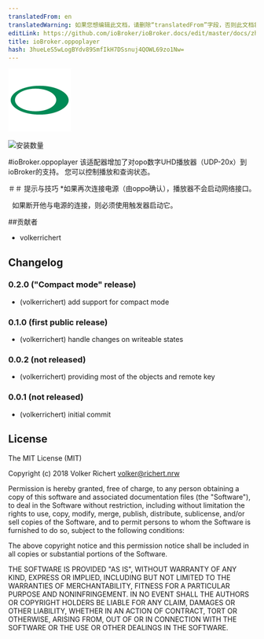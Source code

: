```yaml
---
translatedFrom: en
translatedWarning: 如果您想编辑此文档，请删除“translatedFrom”字段，否则此文档将再次自动翻译
editLink: https://github.com/ioBroker/ioBroker.docs/edit/master/docs/zh-cn/adapterref/iobroker.oppoplayer/README.md
title: ioBroker.oppoplayer
hash: 3hueLeS5wLogBYdv89SmfIkH7DSsnuj4QOWL69zo1Nw=
---
```

![商标](../../../en/adapterref/iobroker.oppoplayer/admin/oppoplayer.png)

![安装数量](http://iobroker.live/badges/oppoplayer-stable.svg)

#ioBroker.oppoplayer
该适配器增加了对opo数字UHD播放器（UDP-20x）到ioBroker的支持。
您可以控制播放和查询状态。

＃＃ 提示与技巧
*如果再次连接电源（由oppo确认），播放器不会启动网络接口。

  如果断开他与电源的连接，则必须使用触发器启动它。

##贡献者
* volkerrichert

## Changelog

### 0.2.0 ("Compact mode" release)
* (volkerrichert) add support for compact mode 

### 0.1.0 (first public release)
* (volkerrichert) handle changes on writeable states

### 0.0.2 (not released)
* (volkerrichert) providing most of the objects and remote key

### 0.0.1 (not released)
* (volkerrichert) initial commit

## License
The MIT License (MIT)

Copyright (c) 2018 Volker Richert <volker@richert.nrw>

Permission is hereby granted, free of charge, to any person obtaining a copy
of this software and associated documentation files (the "Software"), to deal
in the Software without restriction, including without limitation the rights
to use, copy, modify, merge, publish, distribute, sublicense, and/or sell
copies of the Software, and to permit persons to whom the Software is
furnished to do so, subject to the following conditions:

The above copyright notice and this permission notice shall be included in
all copies or substantial portions of the Software.

THE SOFTWARE IS PROVIDED "AS IS", WITHOUT WARRANTY OF ANY KIND, EXPRESS OR
IMPLIED, INCLUDING BUT NOT LIMITED TO THE WARRANTIES OF MERCHANTABILITY,
FITNESS FOR A PARTICULAR PURPOSE AND NONINFRINGEMENT. IN NO EVENT SHALL THE
AUTHORS OR COPYRIGHT HOLDERS BE LIABLE FOR ANY CLAIM, DAMAGES OR OTHER
LIABILITY, WHETHER IN AN ACTION OF CONTRACT, TORT OR OTHERWISE, ARISING FROM,
OUT OF OR IN CONNECTION WITH THE SOFTWARE OR THE USE OR OTHER DEALINGS IN
THE SOFTWARE.